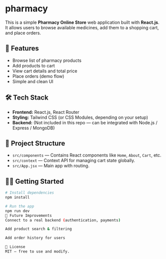 # pharmacy
This is a simple **Pharmacy Online Store** web application built with **React.js**.  
It allows users to browse available medicines, add them to a shopping cart, and place orders.

## 🚀 Features

- Browse list of pharmacy products
- Add products to cart
- View cart details and total price
- Place orders (demo flow)
- Simple and clean UI

## 🛠️ Tech Stack

- **Frontend:** React.js, React Router
- **Styling:** Tailwind CSS (or CSS Modules, depending on your setup)
- **Backend:** (Not included in this repo — can be integrated with Node.js / Express / MongoDB)

## 📂 Project Structure

- `src/components` — Contains React components like `Home`, `About`, `Cart`, etc.
- `src/context` — Context API for managing cart state globally.
- `src/App.jsx` — Main app with routing.

## 🏃‍♂️ Getting Started

```bash
# Install dependencies
npm install

# Run the app
npm run dev
📌 Future Improvements
Connect to a real backend (authentication, payments)

Add product search & filtering

Add order history for users

📄 License
MIT — free to use and modify.
